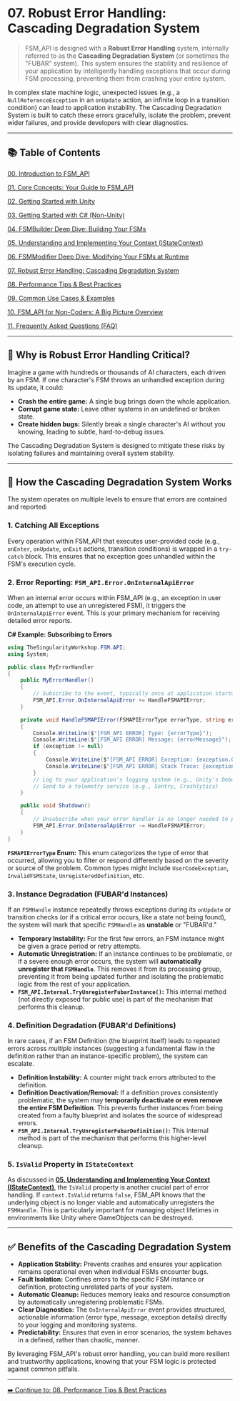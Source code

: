 # 07\. Robust Error Handling: Cascading Degradation System

> FSM\_API is designed with a **Robust Error Handling** system, internally referred to as the **Cascading Degradation System** (or sometimes the "FUBAR" system). This system ensures the stability and resilience of your application by intelligently handling exceptions that occur during FSM processing, preventing them from crashing your entire system.

In complex state machine logic, unexpected issues (e.g., a `NullReferenceException` in an `onUpdate` action, an infinite loop in a transition condition) can lead to application instability. The Cascading Degradation System is built to catch these errors gracefully, isolate the problem, prevent wider failures, and provide developers with clear diagnostics.

-----

## 📚 Table of Contents

[00. Introduction to FSM_API](00_Introduction.md)

[01. Core Concepts: Your Guide to FSM_API](01_Core_Concepts.md)

[02. Getting Started with Unity](02_Getting_Started_Unity.md)

[03. Getting Started with C# (Non-Unity)](03_Getting_Started_CSharp.md)

[04. FSMBuilder Deep Dive: Building Your FSMs](04_FSM_Builder_Deep_Dive.md)

[05. Understanding and Implementing Your Context (IStateContext)](05_Context_Implementation.md)

[06. FSMModifier Deep Dive: Modifying Your FSMs at Runtime](06_FSM_Modifier_Deep_Dive.md)

[07. Robust Error Handling: Cascading Degradation System](07_Error_Handling.md)

[08. Performance Tips & Best Practices](08_Performance_Tips.md)

[09. Common Use Cases & Examples](09_Common_Use_Cases.md)

[10. FSM_API for Non-Coders: A Big Picture Overview](10_Non_Coder_Overview.md)

[11. Frequently Asked Questions (FAQ)](11_FAQ.md)

-----

## 🧐 Why is Robust Error Handling Critical?

Imagine a game with hundreds or thousands of AI characters, each driven by an FSM. If one character's FSM throws an unhandled exception during its update, it could:

  * **Crash the entire game:** A single bug brings down the whole application.
  * **Corrupt game state:** Leave other systems in an undefined or broken state.
  * **Create hidden bugs:** Silently break a single character's AI without you knowing, leading to subtle, hard-to-debug issues.

The Cascading Degradation System is designed to mitigate these risks by isolating failures and maintaining overall system stability.

-----

## 🧠 How the Cascading Degradation System Works

The system operates on multiple levels to ensure that errors are contained and reported:

### 1\. **Catching All Exceptions**

Every operation within FSM\_API that executes user-provided code (e.g., `onEnter`, `onUpdate`, `onExit` actions, transition conditions) is wrapped in a `try-catch` block. This ensures that no exception goes unhandled within the FSM's execution cycle.

### 2\. **Error Reporting: `FSM_API.Error.OnInternalApiError`**

When an internal error occurs within FSM\_API (e.g., an exception in user code, an attempt to use an unregistered FSM), it triggers the `OnInternalApiError` event. This is your primary mechanism for receiving detailed error reports.

**C\# Example: Subscribing to Errors**

```csharp
using TheSingularityWorkshop.FSM.API;
using System;

public class MyErrorHandler
{
    public MyErrorHandler()
    {
        // Subscribe to the event, typically once at application startup.
        FSM_API.Error.OnInternalApiError += HandleFSMAPIError;
    }

    private void HandleFSMAPIError(FSMAPIErrorType errorType, string errorMessage, Exception exception)
    {
        Console.WriteLine($"[FSM_API ERROR] Type: {errorType}");
        Console.WriteLine($"[FSM_API ERROR] Message: {errorMessage}");
        if (exception != null)
        {
            Console.WriteLine($"[FSM_API ERROR] Exception: {exception.GetType().Name} - {exception.Message}");
            Console.WriteLine($"[FSM_API ERROR] Stack Trace: {exception.StackTrace}");
        }
        // Log to your application's logging system (e.g., Unity's Debug.LogError, Serilog, NLog)
        // Send to a telemetry service (e.g., Sentry, Crashlytics)
    }

    public void Shutdown()
    {
        // Unsubscribe when your error handler is no longer needed to prevent memory leaks.
        FSM_API.Error.OnInternalApiError -= HandleFSMAPIError;
    }
}
```

**`FSMAPIErrorType` Enum:** This enum categorizes the type of error that occurred, allowing you to filter or respond differently based on the severity or source of the problem. Common types might include `UserCodeException`, `InvalidFSMState`, `UnregisteredDefinition`, etc.

### 3\. **Instance Degradation (FUBAR'd Instances)**

If an `FSMHandle` instance repeatedly throws exceptions during its `onUpdate` or transition checks (or if a critical error occurs, like a state not being found), the system will mark that specific `FSMHandle` as **unstable** or "FUBAR'd."

  * **Temporary Instability:** For the first few errors, an FSM instance might be given a grace period or retry attempts.
  * **Automatic Unregistration:** If an instance continues to be problematic, or if a severe enough error occurs, the system will **automatically unregister that `FSMHandle`**. This removes it from its processing group, preventing it from being updated further and isolating the problematic logic from the rest of your application.
  * **`FSM_API.Internal.TryUnregisterFubarInstance()`:** This internal method (not directly exposed for public use) is part of the mechanism that performs this cleanup.

### 4\. **Definition Degradation (FUBAR'd Definitions)**

In rare cases, if an FSM Definition (the blueprint itself) leads to repeated errors across *multiple* instances (suggesting a fundamental flaw in the definition rather than an instance-specific problem), the system can escalate.

  * **Definition Instability:** A counter might track errors attributed to the definition.
  * **Definition Deactivation/Removal:** If a definition proves consistently problematic, the system may **temporarily deactivate or even remove the entire FSM Definition**. This prevents further instances from being created from a faulty blueprint and isolates the source of widespread errors.
  * **`FSM_API.Internal.TryUnregisterFubarDefinition()`:** This internal method is part of the mechanism that performs this higher-level cleanup.

### 5\. **`IsValid` Property in `IStateContext`**

As discussed in **[05. Understanding and Implementing Your Context (IStateContext)](05_Context_Implementation.md)**, the `IsValid` property is another crucial part of error handling. If `context.IsValid` returns `false`, FSM_API knows that the underlying object is no longer viable and automatically unregisters the `FSMHandle`. This is particularly important for managing object lifetimes in environments like Unity where GameObjects can be destroyed.

-----

## ✅ Benefits of the Cascading Degradation System

  * **Application Stability:** Prevents crashes and ensures your application remains operational even when individual FSMs encounter bugs.
  * **Fault Isolation:** Confines errors to the specific FSM instance or definition, protecting unrelated parts of your system.
  * **Automatic Cleanup:** Reduces memory leaks and resource consumption by automatically unregistering problematic FSMs.
  * **Clear Diagnostics:** The `OnInternalApiError` event provides structured, actionable information (error type, message, exception details) directly to your logging and monitoring systems.
  * **Predictability:** Ensures that even in error scenarios, the system behaves in a defined, rather than chaotic, manner.

By leveraging FSM\_API's robust error handling, you can build more resilient and trustworthy applications, knowing that your FSM logic is protected against common pitfalls.

-----

[➡️ Continue to: 08. Performance Tips & Best Practices](08_Performance_Tips.md)